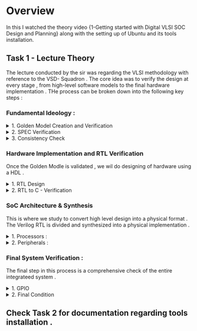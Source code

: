 # Overview
In this I watched the theory video {1-Getting started with Digital VLSI SOC Design and Planning} along with the setting up of Ubuntu and its tools installation. 
## Task 1 - Lecture Theory 
The lecture conducted by the sir was regarding the VLSI methodology with reference to the VSD- Squadron . The core idea was to verify the design at every stage , from high-level software models to the final hardware implementation . THe process can be broken down into the following key steps :

### Fundamental Ideology : 
<details>
  <summary> 1. Golden Model Creation and Verification </summary>
<br>
A. Output 0 Verification :The C model is compiled using GCC ( GNU Compiler Collection ) . This creates a basic executable output with minimal optimization , we will name it O0 <br>
B. This O0 is our baseline reference for the system's behavoir .<br>
</details>

<details>
  <summary> 2. SPEC Verification </summary>
The same C model is run through a SPEC tool to generate a Output 1 . Maily used to simulate performance and check for any deviations fron the Golden Model .
</details>

<details>
  <summary> 3. Consistency Check</summary>
A critical verification step is to compare the O0 with the O1 . <br>
If O0 == O1 , the C model is considered consistent and correct . This confirms that the software logic is ok and we can proceed towards hardware design phase . <br>
Now as the outputs are matched , we have established a reliable GOlden Model that will be used for all consequent hardware verification 
</details>

### Hardware Implementation and RTL Verification 

Once the Golden Modle is validated , we wil do designing of hardware using a HDL .<br>

<details>
  <summary> 1. RTL Design </summary>
A. The HDL will be Verilog RTL model . This is like a softcopy of the hardware design .<br>
B. This Verilog code is written to be a direct representation of the C Golden Model .
</details>

<details>
  <summary> 2. RTL to C - Verification </summary>

  A. The behavoir of the Verilog code is simulated and its results are compared against the outputs of the original C model . <br>
  B. If the results match , it confirms that the hardware design at the RTL level correctly implements the required logic . This is a crucial check before moving on to physical synthesis
</details>

### SoC Architecture & Synthesis 

This is where we study to convert high level design into a physical format . The Verilog RTL is divided and synthesized into a physical implementation . 
<details>
  <summary> 1. Processors : </summary>
  A. The processor cores are synthesized into a Gate Level netlist , this is the first level of physical implementation , transforming RTL logic into an interconnected network of standard digital gates . <br>
  B. In lecture it is refered as "synth P1" .
</details>

<details>
  <summary> 2. Peripherals :</summary>

  Peripherals are categorized into two types : 
  1. Macros :These are pre-designed , hardened blocks that are synthesized at the RTL level ( synth RTL )<br>
  2. Analog IP's : These ar etypically provided as pre-designed functional blocks with a functional RTL description for integration . 
</details>

### Final System Verification : 
The final step in this process is a comprehensive check of the entire integrateed system . <br>

<details>
  <summary> 1. GPIO </summary>
  The lecture used the GPIOs as a concrete example of final check .
</details>
<details>
  <summary> 2. Final Condition </summary>
  The output from the GPIOs must exactly match the original outputs from the GOlden Model ( O0 and O1 ).<br>  THis final verification step ensuress that the entire chain , from the initial code to the final Gate level and peripherals implementation is correct 
</details>

## Check Task 2 for documentation regarding tools installation .


